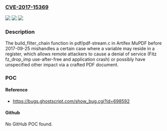### [CVE-2017-15369](https://cve.mitre.org/cgi-bin/cvename.cgi?name=CVE-2017-15369)
![](https://img.shields.io/static/v1?label=Product&message=n%2Fa&color=blue)
![](https://img.shields.io/static/v1?label=Version&message=n%2Fa&color=blue)
![](https://img.shields.io/static/v1?label=Vulnerability&message=n%2Fa&color=brighgreen)

### Description

The build_filter_chain function in pdf/pdf-stream.c in Artifex MuPDF before 2017-09-25 mishandles a certain case where a variable may reside in a register, which allows remote attackers to cause a denial of service (Fitz fz_drop_imp use-after-free and application crash) or possibly have unspecified other impact via a crafted PDF document.

### POC

#### Reference
- https://bugs.ghostscript.com/show_bug.cgi?id=698592

#### Github
No GitHub POC found.

